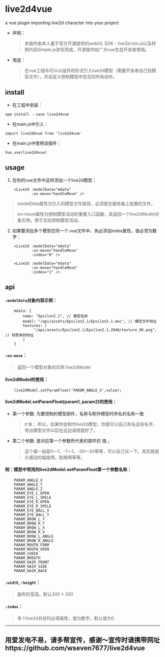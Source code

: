 # live2d4vue

a vue plugin importing live2d character into your project

-   声明：
    >    本插件由本人基于官方开源提供的webGL SDK - live2d.min.js以及样例代码Simple.js改写而成。开源提供给广大vue生态开发者使用。

-   用途：
    >    在vue工程中可以以组件的形式引入live2d模型（需要开发者自己找模型文件），并自定义控制模型中包含的所有动作。

## install

- 在工程中安装：
```
npm install --save live2d4vue
```
- 在main.js中引入：       
```
import live2d4vue from 'live2d4vue'
```
- 在main.js中使用该插件：
```
Vue.use(live2d4vue)
```


## usage

1. 在你的vue文件中这样添加一个live2d模型：
```
    <Live2d :modelData="mdata"
            :on-move="handleMove" />
```

> modelData属性为引入的模型文件路径，必须是在服务器上放置的文件。

> on-move属性为控制模型活动的重要入口函数，其返回一个live2dModel对象实例，用于实际控制模型活动。

2. 如果要添加多个模型在同一个.vue文件中，务必添加index属性，值必须为数字：
```
    <Live2d :modelData="mdata"
            :on-move="handleMove"
            :index="0" />

    <Live2d :modelData="mdata"
            :on-move="handleMove"
            :index="1" />
```

## api

#### `:modelData`对象内容示例：
```
    mdata: {
        name: "Epsilon2.1", // 模型名称
        model: "/api/assets/Epsilon2.1/Epsilon2.1.moc", // 模型文件地址
        textures: [
             "/api/assets/Epsilon2.1/Epsilon2.1.2048/texture_00.png", // 材质素材地址
        ]
    }
```

#### `:on-move`：
> 返回一个模型对象的实例 live2dModel

#### live2dModel的使用：
```
    live2dModel.setParamFloat('PARAM_ANGLE_X',value);
```
#### live2dModel.setParamFloat(param1, param2)的使用：

- 第一个参数: 为要控制的模型部件，名称与制作模型时命名的名称一致
   > `扩展`： 所以，如果你会制作live2d模型，你就可以自己命名这些名字，导出模型文件以后在这边调用就好了。

- 第二个参数: 是对应第一个参数所代表的部件的 值 。
   > 这个值一般是0～1，-1～1，-30～30等等，可以自己试一下。其实就是头摆动的幅度啊，眨眼啊等等。

#### 附：模型中常用的live2dModel.setParamFloat第一个参数名称：
```
    PARAM_ANGLE_X
    PARAM_ANGLE_Y
    PARAM_ANGLE_Z
    PARAM_EYE_L_OPEN
    PARAM_EYE_L_SMILE
    PARAM_EYE_R_OPEN
    PARAM_EYE_R_SMILE
    PARAM_EYE_BALL_X
    PARAM_EYE_BALL_Y
    PARAM_BROW_L_Y
    PARAM_BROW_R_Y
    PARAM_BROW_L_X
    PARAM_BROW_R_X
    PARAM_BROW_L_ANGLE
    PARAM_BROW_R_ANGLE
    PARAM_MOUTH_FORM
    PARAM_MOUTH_OPEN
    PARAM_CHEEK
    PARAM_BREATH
    PARAM_HAIR_FRONT
    PARAM_HAIR_SIDE
    PARAM_HAIR_BACK
```

#### `:width`, `:height`：
> 画布的宽高。默认300 * 300

#### `:index`：
> 多个live2d共存时必填属性，值为数字。默认值为0.

---
用爱发电不易，请多帮宣传，感谢～宣传时请携带网址https://github.com/wseven7677/live2d4vue
---
